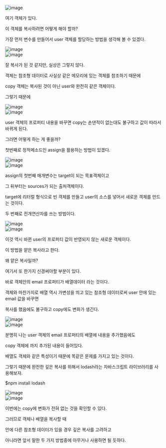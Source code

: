 ![image](https://user-images.githubusercontent.com/79053495/151571498-fa6f9e12-9f54-4f7d-a703-622e5106ef13.png)

여기 객체가 있다.

이 객체를 복사하려면 어떻게 해야 할까?

가장 먼저 변수를 만들어서 user 객체를 할당하는 방법을 생각해 볼 수 있겠다.

![image](https://user-images.githubusercontent.com/79053495/151571511-eb35e96c-7f19-45dc-9213-d25ea87c47d4.png)  
![image](https://user-images.githubusercontent.com/79053495/151571520-07c1df5a-df65-445a-881d-0aacc3b64a5f.png)

잘 복사가 된 것 같지만, 실상은 그렇지 않다.

객체는 참조형 데이터로 사실상 같은 메모리에 있는 객체를 참조하기 때문에

copy 객체는 복사된 것이 아닌 user와 완전히 같은 객체이다.

그렇기 때문에

![image](https://user-images.githubusercontent.com/79053495/151571529-9ed37d3b-0541-4cd7-81af-22b2f520887d.png)  
![image](https://user-images.githubusercontent.com/79053495/151571535-6f7bb177-9c84-4a11-a369-b4feae710653.png)

user 객체의 프로퍼티 내용을 바꾸면 copy는 손댄적이 없는대도 불구하고 값이 따라서 바뀌게 된다.

그러면 어떻게 하는 게 좋을까?

첫번째로 정적메소드인 assign을 활용하는 방법이 있겠다.

![image](https://user-images.githubusercontent.com/79053495/151571544-3a93f081-ce57-44cb-9a15-3170c5cd7239.png)  
![image](https://user-images.githubusercontent.com/79053495/151571553-aa162eb3-7cf6-4847-b853-a23dd1f2438b.png)

assign의 첫번째 매개변수는 target이 되는 목표객체이고

그 뒤부터는 sources가 되는 출처객체이다.

target에 리터럴 형식으로 빈 객체를 만들고 user의 소스를 넣어서 새로운 객체를 만드는 것이다.

두 번째로 전개연산자를 쓰는 방법이다.

![image](https://user-images.githubusercontent.com/79053495/151571561-7c6518cd-e90c-41f3-88f7-57f986191224.png)  
![image](https://user-images.githubusercontent.com/79053495/151571566-09da4724-0a17-4c7d-a0e4-8aeca022e6de.png)

이것 역시 바뀐 user의 프로퍼티 값이 반영되지 않는 새로운 객체이다.

이 방법을 얕은 복사라고 한다.

왜 얕은 복사일까?

여기서 또 한가지 신경써야할 부분이 있다.

바로 객체안의 email 프로퍼티가 배열데이터 라는 것이다.

객체와 마찬가지로 배열 역시 가변성을 띄고 있는 참조형 데이터로써 user 안에 있는 email 값을 바꾸면

복사를 했음에도 불구하고 copy에도 변화가 생긴다.

![image](https://user-images.githubusercontent.com/79053495/151571577-6a391106-b5d8-4ce0-9f3d-666a13bb4d74.png)  
![image](https://user-images.githubusercontent.com/79053495/151571582-aa8adc5a-10d1-40b6-833e-39d5e796db3d.png)

분명히 나는 user 객체의 email 프로퍼티의 배열에 내용을 추가했음에도

copy 객체에 까지 추가된 내용이 들어있다.

배열도 객체와 같은 특성이기 때문에 똑같은 문제를 가지고 있는 것이다.

그렇기 때문에 완전한 깊은 복사를 위해서 lodash라는 자바스크립트 라이브러리를 사용해보자.

$npm install lodash

![image](https://user-images.githubusercontent.com/79053495/151571589-9ef771f5-c20d-47c9-9e6c-9e1f1edc95b7.png)  
![image](https://user-images.githubusercontent.com/79053495/151571594-02fa72be-374a-4087-84e7-d55e418197b6.png)

이번에는 copy에 변화가 전혀 없는 것을 확인할 수 있다.

그러므로 객체나 배열을 복사할 때

안에 다른 참조형 데이터가 있을 경우 깊은 복사를 고려하고

아니라면 앞서 말한 두 가지 방법중에 아무거나 사용하면 될 듯하다.
